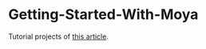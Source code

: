 # Getting-Started-With-Moya
Tutorial projects of [this article](https://mildwhale.github.io/2020-03-07-getting-started-with-moya/).
